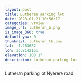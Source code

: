```yaml
---
layout: post
title: Lutheran parking lot
date: 2023-01-21 10:56:17
categories: vrview
image_url: lutheran_b.png
is_image_360: true
default_yaw: 0
thumbnail: lutheran_th.png
lat: -1.283682
lon: 36.8142151
elevation: 103.17
description: Lutheran parking lot
---
```

Lutheran parking lot Nyerere road
